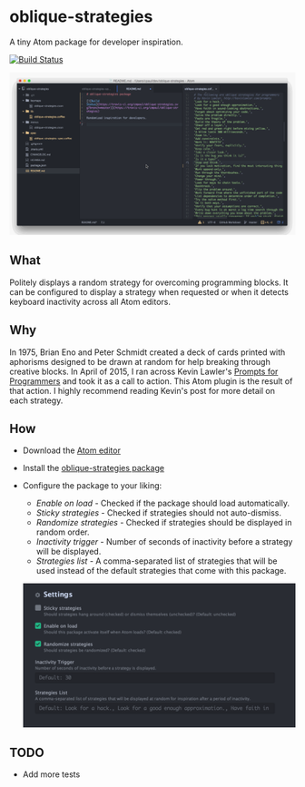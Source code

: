 # oblique-strategies

A tiny Atom package for developer inspiration.

[![Build Status](https://travis-ci.org/cmpaul/oblique-strategies.svg?branch=master)](https://travis-ci.org/cmpaul/oblique-strategies)

![After a few seconds of inactivity, a randomized strategy will be displayed as a notification.](https://raw.githubusercontent.com/cmpaul/oblique-strategies/master/demo.gif)

## What
Politely displays a random strategy for overcoming programming blocks. It can be configured to display a strategy when requested or when it detects keyboard inactivity across all Atom editors.

## Why
In 1975, Brian Eno and Peter Schmidt created a deck of cards printed with aphorisms designed to be drawn at random for help breaking through creative blocks. In April of 2015, I ran across Kevin Lawler's [Prompts for Programmers](http://kevinlawler.com/prompts) and took it as a call to action. This Atom plugin is the result of that action. I highly recommend reading Kevin's post for more detail on each strategy.

## How
* Download the [Atom editor](https://atom.io)
* Install the [oblique-strategies package](https://atom.io/packages/oblique-strategies)
* Configure the package to your liking:
  * *Enable on load* - Checked if the package should load automatically.
  * *Sticky strategies* - Checked if strategies should not auto-dismiss.
  * *Randomize strategies* - Checked if strategies should be displayed in random order.
  * *Inactivity trigger* - Number of seconds of inactivity before a strategy will be displayed.
  * *Strategies list* - A comma-separated list of strategies that will be used instead of the default strategies that come with this package.

  ![Package configuration](https://raw.githubusercontent.com/cmpaul/oblique-strategies/master/settings.png)

## TODO
* Add more tests
